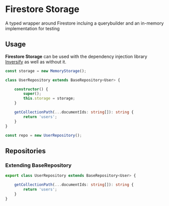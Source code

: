 # Firestore Storage

A typed wrapper around Firestore incluing a querybuilder and an in-memory implementation for testing

## Usage

**Firestore Storage** can be used with the dependency injection library [Inversify][inversify]
as well as without it.

```typescript
const storage = new MemoryStorage();

class UserRepository extends BaseRepository<User> {

	constructor() {
		super();
		this.storage = storage;
	}

	getCollectionPath(...documentIds: string[]): string {
		return 'users';
	}
}

const repo = new UserRepository();
```

## Repositories



### Extending BaseRepository

```typescript
export class UserRepository extends BaseRepository<User> {

	getCollectionPath(...documentIds: string[]): string {
		return 'users';
	}
}
```

[inversify]: http://inversify.io/
